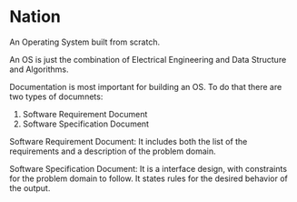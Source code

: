 # Nation
An Operating System built from scratch.


An OS is just the combination of Electrical Engineering and Data Structure and Algorithms.

Documentation is most important for building an OS. To do that there are two types of documnets:
1. Software Requirement Document
2. Software Specification Document


Software Requirement Document: It includes both the list of the requirements and a description of the problem domain.

Software Specification Document: It is a interface design, with constraints for the problem domain to follow. It states rules for the desired behavior of the output.


